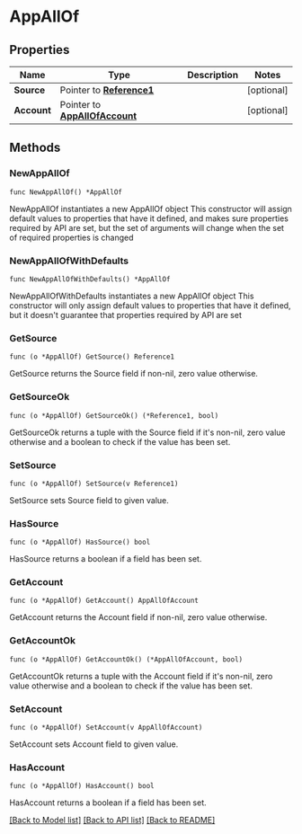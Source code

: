# AppAllOf

## Properties

Name | Type | Description | Notes
------------ | ------------- | ------------- | -------------
**Source** | Pointer to [**Reference1**](Reference1.md) |  | [optional] 
**Account** | Pointer to [**AppAllOfAccount**](AppAllOfAccount.md) |  | [optional] 

## Methods

### NewAppAllOf

`func NewAppAllOf() *AppAllOf`

NewAppAllOf instantiates a new AppAllOf object
This constructor will assign default values to properties that have it defined,
and makes sure properties required by API are set, but the set of arguments
will change when the set of required properties is changed

### NewAppAllOfWithDefaults

`func NewAppAllOfWithDefaults() *AppAllOf`

NewAppAllOfWithDefaults instantiates a new AppAllOf object
This constructor will only assign default values to properties that have it defined,
but it doesn't guarantee that properties required by API are set

### GetSource

`func (o *AppAllOf) GetSource() Reference1`

GetSource returns the Source field if non-nil, zero value otherwise.

### GetSourceOk

`func (o *AppAllOf) GetSourceOk() (*Reference1, bool)`

GetSourceOk returns a tuple with the Source field if it's non-nil, zero value otherwise
and a boolean to check if the value has been set.

### SetSource

`func (o *AppAllOf) SetSource(v Reference1)`

SetSource sets Source field to given value.

### HasSource

`func (o *AppAllOf) HasSource() bool`

HasSource returns a boolean if a field has been set.

### GetAccount

`func (o *AppAllOf) GetAccount() AppAllOfAccount`

GetAccount returns the Account field if non-nil, zero value otherwise.

### GetAccountOk

`func (o *AppAllOf) GetAccountOk() (*AppAllOfAccount, bool)`

GetAccountOk returns a tuple with the Account field if it's non-nil, zero value otherwise
and a boolean to check if the value has been set.

### SetAccount

`func (o *AppAllOf) SetAccount(v AppAllOfAccount)`

SetAccount sets Account field to given value.

### HasAccount

`func (o *AppAllOf) HasAccount() bool`

HasAccount returns a boolean if a field has been set.


[[Back to Model list]](../README.md#documentation-for-models) [[Back to API list]](../README.md#documentation-for-api-endpoints) [[Back to README]](../README.md)


